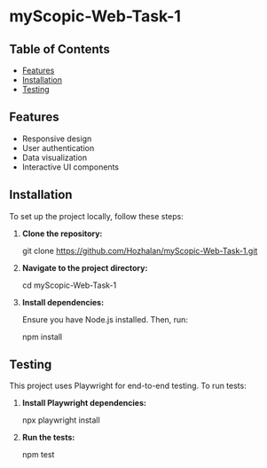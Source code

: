 # myScopic-Web-Task-1

## Table of Contents

- [Features](#features)
- [Installation](#installation)
- [Testing](#testing)

## Features

- Responsive design
- User authentication
- Data visualization
- Interactive UI components

## Installation

To set up the project locally, follow these steps:

1. **Clone the repository:**

   git clone https://github.com/Hozhalan/myScopic-Web-Task-1.git

2. **Navigate to the project directory:**

   cd myScopic-Web-Task-1

3. **Install dependencies:**

   Ensure you have Node.js installed. Then, run:
   
   npm install

## Testing

This project uses Playwright for end-to-end testing. To run tests:

1. **Install Playwright dependencies:**

   npx playwright install

2. **Run the tests:**

   npm test